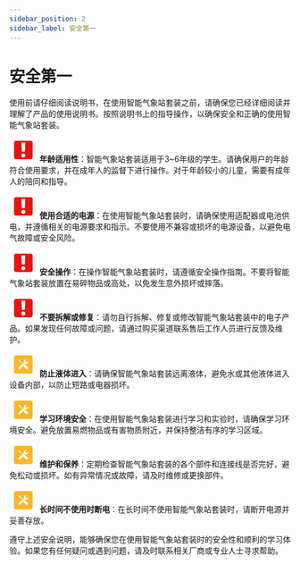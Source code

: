 ```yaml
---
sidebar_position: 2
sidebar_label: 安全第一
---
```


# 安全第一

使用前请仔细阅读说明书，在使用智能气象站套装之前，请确保您已经详细阅读并理解了产品的使用说明书。按照说明书上的指导操作，以确保安全和正确的使用智能气象站套装。

![](./images/smart-weather-station-kit-reading-tips-01.png) **年龄适用性**：智能气象站套装适用于3~6年级的学生。请确保用户的年龄符合使用要求，并在成年人的监督下进行操作。对于年龄较小的儿童，需要有成年人的陪同和指导。

![](./images/smart-weather-station-kit-reading-tips-01.png) **使用合适的电源**：在使用智能气象站套装时，请确保使用适配器或电池供电，并遵循相关的电源要求和指示。不要使用不兼容或损坏的电源设备，以避免电气故障或安全风险。

![](./images/smart-weather-station-kit-reading-tips-01.png) **安全操作**：在操作智能气象站套装时，请遵循安全操作指南。不要将智能气象站套装放置在易碎物品或高处，以免发生意外损坏或摔落。

![](./images/smart-weather-station-kit-reading-tips-01.png) **不要拆解或修复**：请勿自行拆解、修复或修改智能气象站套装中的电子产品。如果发现任何故障或问题，请通过购买渠道联系售后工作人员进行反馈及维护。

![](./images/smart-weather-station-kit-reading-tips-02.png) **防止液体进入**：请确保智能气象站套装远离液体，避免水或其他液体进入设备内部，以防止短路或电器损坏。

![](./images/smart-weather-station-kit-reading-tips-02.png) **学习环境安全**：在使用智能气象站套装进行学习和实验时，请确保学习环境安全。避免放置易燃物品或有害物质附近，并保持整洁有序的学习区域。

![](./images/smart-weather-station-kit-reading-tips-02.png) **维护和保养**：定期检查智能气象站套装的各个部件和连接线是否完好，避免松动或损坏。如有异常情况或故障，请及时维修或更换部件。

![](./images/smart-weather-station-kit-reading-tips-02.png) **长时间不使用时断电**：在长时间不使用智能气象站套装时，请断开电源并妥善存放。

遵守上述安全说明，能够确保您在使用智能气象站套装时的安全性和顺利的学习体验。如果您有任何疑问或遇到问题，请及时联系相关厂商或专业人士寻求帮助。
